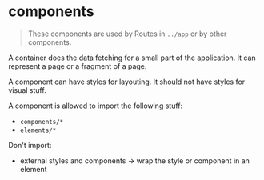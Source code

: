 # components

> These components are used by Routes in `../app` or by other components.

A container does the data fetching for a small part of the application. It can represent a page or a fragment of a page.

A component can have styles for layouting. It should not have styles for visual stuff.

A component is allowed to import the following stuff:
* `components/*`
* `elements/*`

Don't import:
* external styles and components -> wrap the style or component in an element
